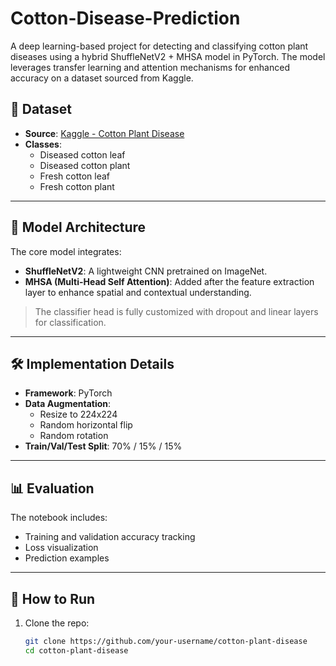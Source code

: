 # Cotton-Disease-Prediction
A deep learning-based project for detecting and classifying cotton plant diseases using a hybrid ShuffleNetV2 + MHSA model in PyTorch. The model leverages transfer learning and attention mechanisms for enhanced accuracy on a dataset sourced from Kaggle.



## 📁 Dataset

- **Source**: [Kaggle - Cotton Plant Disease]([https://www.kaggle.com/datasets](https://www.kaggle.com/datasets/dhamur/cotton-plant-disease/data))
- **Classes**:
  - Diseased cotton leaf
  - Diseased cotton plant
  - Fresh cotton leaf
  - Fresh cotton plant

---

## 🧠 Model Architecture

The core model integrates:
- **ShuffleNetV2**: A lightweight CNN pretrained on ImageNet.
- **MHSA (Multi-Head Self Attention)**: Added after the feature extraction layer to enhance spatial and contextual understanding.

> The classifier head is fully customized with dropout and linear layers for classification.

---

## 🛠️ Implementation Details

- **Framework**: PyTorch
- **Data Augmentation**:
  - Resize to 224x224
  - Random horizontal flip
  - Random rotation
- **Train/Val/Test Split**: 70% / 15% / 15%

---

## 📊 Evaluation

The notebook includes:
- Training and validation accuracy tracking
- Loss visualization
- Prediction examples

---

## 🚀 How to Run

1. Clone the repo:
   ```bash
   git clone https://github.com/your-username/cotton-plant-disease
   cd cotton-plant-disease
